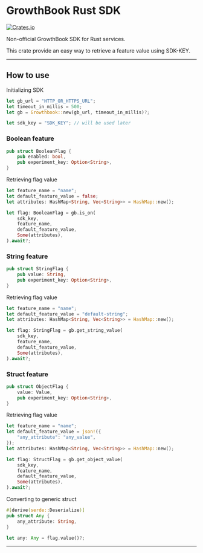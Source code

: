 # GrowthBook Rust SDK

[![Crates.io](https://img.shields.io/crates/l/datadog-tracing)](LICENSE)

Non-official GrowthBook SDK for Rust services.

This crate provide an easy way to retrieve a feature value using SDK-KEY.
___

## How to use

Initializing SDK

```rust
let gb_url = "HTTP_OR_HTTPS_URL";
let timeout_in_millis = 500;
let gb = Growthbook::new(gb_url, timeout_in_millis)?;

let sdk_key = "SDK_KEY"; // will be used later
```

### Boolean feature
```rust
pub struct BooleanFlag {
    pub enabled: bool,
    pub experiment_key: Option<String>,
}
```

Retrieving flag value

```rust
let feature_name = "name";
let default_feature_value = false;
let attributes: HashMap<String, Vec<String>> = HashMap::new();

let flag: BooleanFlag = gb.is_on(
    sdk_key,
    feature_name, 
    default_feature_value,
    Some(attributes),
).await?;
```

### String feature

```rust
pub struct StringFlag {
    pub value: String,
    pub experiment_key: Option<String>,
}
```

Retrieving flag value

```rust
let feature_name = "name";
let default_feature_value = "default-string";
let attributes: HashMap<String, Vec<String>> = HashMap::new();

let flag: StringFlag = gb.get_string_value(
    sdk_key,
    feature_name,
    default_feature_value, 
    Some(attributes),
).await?;
```

### Struct feature

```rust
pub struct ObjectFlag {
    value: Value,
    pub experiment_key: Option<String>,
}
```

Retrieving flag value

```rust
let feature_name = "name";
let default_feature_value = json!({
    "any_attribute": "any_value",
});
let attributes: HashMap<String, Vec<String>> = HashMap::new();

let flag: StructFlag = gb.get_object_value(
    sdk_key,
    feature_name,
    default_feature_value, 
    Some(attributes),
).await?;
```

Converting to generic struct

```rust
#[derive(serde::Deserialize)]
pub struct Any {
    any_attribute: String,
}

let any: Any = flag.value()?;
```
___